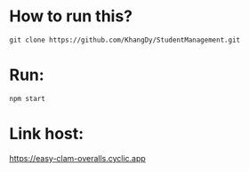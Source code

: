 # How to run this?

`git clone https://github.com/KhangDy/StudentManagement.git`

# Run:

`npm start`

# Link host:

https://easy-clam-overalls.cyclic.app
